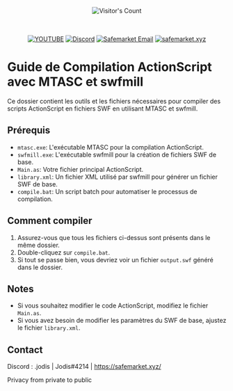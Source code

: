 <br/><br/>
<div align="center"> 
  <img src="https://profile-counter.glitch.me/Zhodisov/count.svg" alt="Visitor's Count" />
</div>
<br/><br/>

<div align="center">
  
[![YOUTUBE](https://img.shields.io/badge/Youtube-fc0000?style=for-the-badge&logo=YOUTUBE&logoColor=white)](https://www.youtube.com/@Jodis974)
[![Discord](https://img.shields.io/badge/Discord-6a85b9?style=for-the-badge&logo=discord&logoColor=white)](https://safemarket.xyz/discord)
[![Safemarket Email](https://img.shields.io/badge/safemarket_email-333333?style=for-the-badge&logo=gmail&logoColor=red)](mailto:support-checkout@safemarket.xyz)
[![safemarket.xyz](https://img.shields.io/badge/safemarket.xyz-0077B5?style=for-the-badge&logo=internet&logoColor=white)](https://safemarket.xyz/)

</div>



# Guide de Compilation ActionScript avec MTASC et swfmill

Ce dossier contient les outils et les fichiers nécessaires pour compiler des scripts ActionScript en fichiers SWF en utilisant MTASC et swfmill.

## Prérequis

- `mtasc.exe`: L'exécutable MTASC pour la compilation ActionScript.
- `swfmill.exe`: L'exécutable swfmill pour la création de fichiers SWF de base.
- `Main.as`: Votre fichier principal ActionScript.
- `library.xml`: Un fichier XML utilisé par swfmill pour générer un fichier SWF de base.
- `compile.bat`: Un script batch pour automatiser le processus de compilation.

## Comment compiler

1. Assurez-vous que tous les fichiers ci-dessus sont présents dans le même dossier.
2. Double-cliquez sur `compile.bat`.
3. Si tout se passe bien, vous devriez voir un fichier `output.swf` généré dans le dossier.

## Notes

- Si vous souhaitez modifier le code ActionScript, modifiez le fichier `Main.as`.
- Si vous avez besoin de modifier les paramètres du SWF de base, ajustez le fichier `library.xml`.

## Contact

Discord : .jodis | Jodis#4214 | https://safemarket.xyz/

Privacy from private to public
